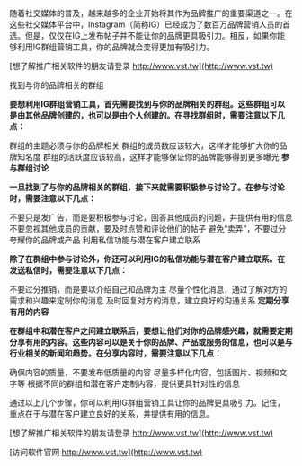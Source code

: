 随着社交媒体的普及，越来越多的企业开始将其作为品牌推广的重要渠道之一。在这些社交媒体平台中，Instagram（简称IG）已经成为了数百万品牌营销人员的首选。但是，仅仅在IG上发布帖子并不能让你的品牌更具吸引力。相反，如果你能够利用IG群组营销工具，你的品牌就会变得更加有吸引力。

[想了解推广相关软件的朋友请登录 http://www.vst.tw](http://www.vst.tw)

找到与你的品牌相关的群组

**要想利用IG群组营销工具，首先需要找到与你的品牌相关的群组。这些群组可以是由其他品牌创建的，也可以是由个人创建的。在寻找群组时，需要注意以下几点：**

群组的主题必须与你的品牌相关
群组的成员数应该较大，这样才能够扩大你的品牌知名度
群组的活跃度应该较高，这样才能够保证你的品牌能够得到更多曝光
**参与群组讨论**

**一旦找到了与你的品牌相关的群组，接下来就需要积极参与讨论了。在参与讨论时，需要注意以下几点：**

不要只是发广告，而是要积极参与讨论，回答其他成员的问题，并提供有用的信息
不要忽视其他成员的贡献，要及时点赞和评论他们的帖子
避免“卖弄”，不要过分夸耀你的品牌或产品
利用私信功能与潜在客户建立联系

**除了在群组中参与讨论外，你还可以利用IG的私信功能与潜在客户建立联系。在发送私信时，需要注意以下几点：**

不要过分推销，而是要以介绍自己和品牌为主
尽量个性化消息，通过了解对方的需求和兴趣来定制你的消息
及时回复对方的消息，建立良好的沟通关系
**定期分享有用的内容**

**在群组中和潜在客户之间建立联系后，要想让他们对你的品牌感兴趣，就需要定期分享有用的内容。这些内容可以是关于你的品牌、产品或服务的信息，也可以是与行业相关的新闻和趋势。在分享内容时，需要注意以下几点：**

确保内容的质量，不要发布低质量的内容
尽量多样化内容，包括图片、视频和文字等
根据不同的群组和潜在客户定制内容，提供更具针对性的信息

通过以上几个步骤，你可以利用IG群组营销工具让你的品牌更具吸引力。记住，重点在于与潜在客户建立良好的关系，并提供有用的信息。

[想了解推广相关软件的朋友请登录 http://www.vst.tw](http://www.vst.tw)


[访问软件官网 http://www.vst.tw](http://www.vst.tw)
